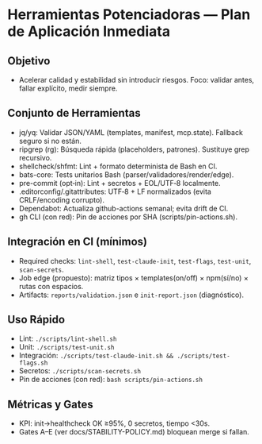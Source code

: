# Herramientas Potenciadoras — Plan de Aplicación Inmediata

## Objetivo
- Acelerar calidad y estabilidad sin introducir riesgos. Foco: validar antes, fallar explícito, medir siempre.

## Conjunto de Herramientas
- jq/yq: Validar JSON/YAML (templates, manifest, mcp.state). Fallback seguro si no están.
- ripgrep (rg): Búsqueda rápida (placeholders, patrones). Sustituye grep recursivo.
- shellcheck/shfmt: Lint + formato determinista de Bash en CI.
- bats-core: Tests unitarios Bash (parser/validadores/render/edge).
- pre-commit (opt‑in): Lint + secretos + EOL/UTF‑8 localmente.
- .editorconfig/.gitattributes: UTF‑8 + LF normalizados (evita CRLF/encoding corrupto).
- Dependabot: Actualiza github-actions semanal; evita drift de CI.
- gh CLI (con red): Pin de acciones por SHA (scripts/pin-actions.sh).

## Integración en CI (mínimos)
- Required checks: `lint-shell`, `test-claude-init`, `test-flags`, `test-unit`, `scan-secrets`.
- Job edge (propuesto): matriz tipos × templates(on/off) × npm(sí/no) × rutas con espacios.
- Artifacts: `reports/validation.json` e `init-report.json` (diagnóstico).

## Uso Rápido
- Lint: `./scripts/lint-shell.sh`
- Unit: `./scripts/test-unit.sh`
- Integración: `./scripts/test-claude-init.sh && ./scripts/test-flags.sh`
- Secretos: `./scripts/scan-secrets.sh`
- Pin de acciones (con red): `bash scripts/pin-actions.sh`

## Métricas y Gates
- KPI: init→healthcheck OK ≥95%, 0 secretos, tiempo <30s.
- Gates A–E (ver docs/STABILITY-POLICY.md) bloquean merge si fallan.

